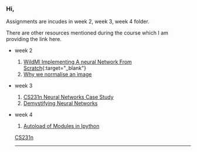 ### Hi, 

Assignments are incudes in week 2, week 3, week 4 folder.

There are other resources mentioned during the course which I am providing the link here. 

- week 2 
    1. [WildMl Implementing A neural Network From Scratch](http://www.wildml.com/2015/09/implementing-a-neural-network-from-scratch/){:target="_blank"}
    1. [Why we normalise an image](https://stats.stackexchange.com/questions/211436/why-normalize-images-by-subtracting-datasets-image-mean-instead-of-the-current)

- week 3 
    1. [CS231n Neural Networks Case Study](http://cs231n.github.io/neural-networks-case-study/)
    1. [Demystifying Neural Networks](http://scs.ryerson.ca/~aharley/neural-networks/)

- week 4
  1. [Autoload of Modules in Ipython](https://stackoverflow.com/questions/1907993/autoreload-of-modules-in-ipython)


  <a href = "http://cs231n.github.io/neural-networks-case-study/" target = "_blank"> CS231n </a>

  ***
